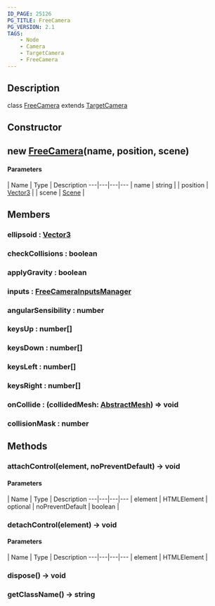 ```yaml
---
ID_PAGE: 25126
PG_TITLE: FreeCamera
PG_VERSION: 2.1
TAGS:
    - Node
    - Camera
    - TargetCamera
    - FreeCamera
---
```

## Description

class [FreeCamera](/classes/3.1/FreeCamera) extends [TargetCamera](/classes/3.1/TargetCamera)



## Constructor

## new [FreeCamera](/classes/3.1/FreeCamera)(name, position, scene)



#### Parameters
 | Name | Type | Description
---|---|---|---
 | name | string | 
 | position | [Vector3](/classes/3.1/Vector3) | 
 | scene | [Scene](/classes/3.1/Scene) | 
## Members

### ellipsoid : [Vector3](/classes/3.1/Vector3)



### checkCollisions : boolean



### applyGravity : boolean



### inputs : [FreeCameraInputsManager](/classes/3.1/FreeCameraInputsManager)



### angularSensibility : number



### keysUp : number[]



### keysDown : number[]



### keysLeft : number[]



### keysRight : number[]



### onCollide : (collidedMesh: [AbstractMesh](/classes/3.1/AbstractMesh)) =&gt; void



### collisionMask : number



## Methods

### attachControl(element, noPreventDefault) &rarr; void



#### Parameters
 | Name | Type | Description
---|---|---|---
 | element | HTMLElement | 
optional | noPreventDefault | boolean | 
### detachControl(element) &rarr; void



#### Parameters
 | Name | Type | Description
---|---|---|---
 | element | HTMLElement | 

### dispose() &rarr; void


### getClassName() &rarr; string


